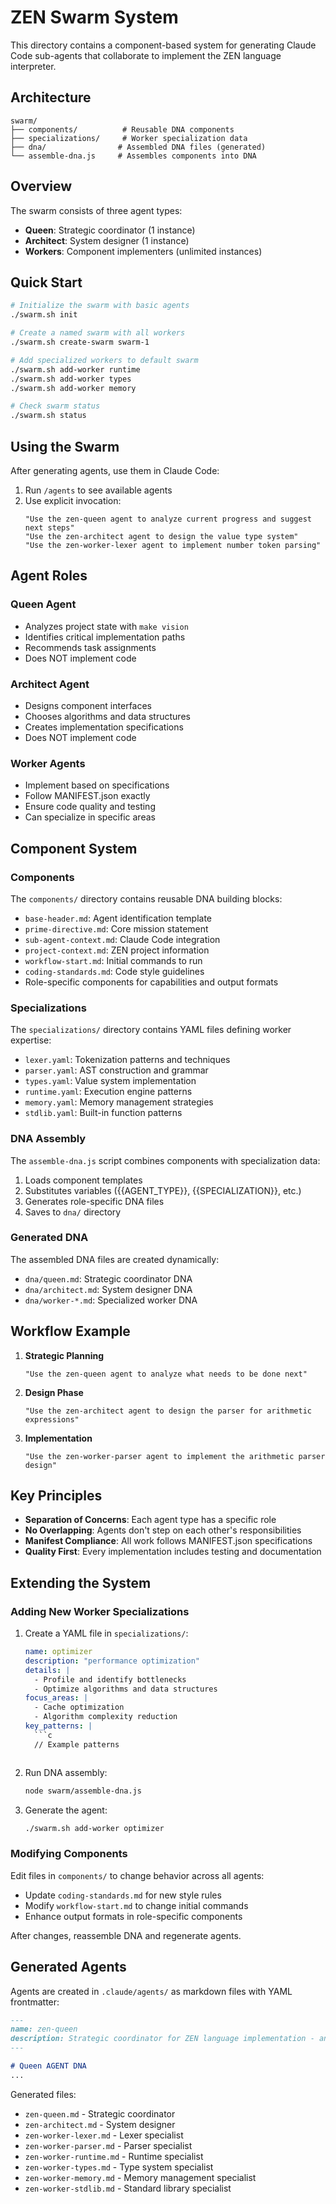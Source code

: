 # ZEN Swarm System

This directory contains a component-based system for generating Claude Code sub-agents that collaborate to implement the ZEN language interpreter.

## Architecture

```
swarm/
├── components/          # Reusable DNA components
├── specializations/     # Worker specialization data
├── dna/                # Assembled DNA files (generated)
└── assemble-dna.js     # Assembles components into DNA
```

## Overview

The swarm consists of three agent types:
- **Queen**: Strategic coordinator (1 instance)
- **Architect**: System designer (1 instance) 
- **Workers**: Component implementers (unlimited instances)

## Quick Start

```bash
# Initialize the swarm with basic agents
./swarm.sh init

# Create a named swarm with all workers
./swarm.sh create-swarm swarm-1

# Add specialized workers to default swarm
./swarm.sh add-worker runtime
./swarm.sh add-worker types
./swarm.sh add-worker memory

# Check swarm status
./swarm.sh status
```

## Using the Swarm

After generating agents, use them in Claude Code:

1. Run `/agents` to see available agents
2. Use explicit invocation:
   ```
   "Use the zen-queen agent to analyze current progress and suggest next steps"
   "Use the zen-architect agent to design the value type system"
   "Use the zen-worker-lexer agent to implement number token parsing"
   ```

## Agent Roles

### Queen Agent
- Analyzes project state with `make vision`
- Identifies critical implementation paths
- Recommends task assignments
- Does NOT implement code

### Architect Agent  
- Designs component interfaces
- Chooses algorithms and data structures
- Creates implementation specifications
- Does NOT implement code

### Worker Agents
- Implement based on specifications
- Follow MANIFEST.json exactly
- Ensure code quality and testing
- Can specialize in specific areas

## Component System

### Components
The `components/` directory contains reusable DNA building blocks:
- `base-header.md`: Agent identification template
- `prime-directive.md`: Core mission statement
- `sub-agent-context.md`: Claude Code integration
- `project-context.md`: ZEN project information
- `workflow-start.md`: Initial commands to run
- `coding-standards.md`: Code style guidelines
- Role-specific components for capabilities and output formats

### Specializations
The `specializations/` directory contains YAML files defining worker expertise:
- `lexer.yaml`: Tokenization patterns and techniques
- `parser.yaml`: AST construction and grammar
- `types.yaml`: Value system implementation
- `runtime.yaml`: Execution engine patterns
- `memory.yaml`: Memory management strategies
- `stdlib.yaml`: Built-in function patterns

### DNA Assembly
The `assemble-dna.js` script combines components with specialization data:
1. Loads component templates
2. Substitutes variables ({{AGENT_TYPE}}, {{SPECIALIZATION}}, etc.)
3. Generates role-specific DNA files
4. Saves to `dna/` directory

### Generated DNA
The assembled DNA files are created dynamically:
- `dna/queen.md`: Strategic coordinator DNA
- `dna/architect.md`: System designer DNA  
- `dna/worker-*.md`: Specialized worker DNA

## Workflow Example

1. **Strategic Planning**
   ```
   "Use the zen-queen agent to analyze what needs to be done next"
   ```

2. **Design Phase**
   ```
   "Use the zen-architect agent to design the parser for arithmetic expressions"
   ```

3. **Implementation**
   ```
   "Use the zen-worker-parser agent to implement the arithmetic parser design"
   ```

## Key Principles

- **Separation of Concerns**: Each agent type has a specific role
- **No Overlapping**: Agents don't step on each other's responsibilities
- **Manifest Compliance**: All work follows MANIFEST.json specifications
- **Quality First**: Every implementation includes testing and documentation

## Extending the System

### Adding New Worker Specializations
1. Create a YAML file in `specializations/`:
   ```yaml
   name: optimizer
   description: "performance optimization"
   details: |
     - Profile and identify bottlenecks
     - Optimize algorithms and data structures
   focus_areas: |
     - Cache optimization
     - Algorithm complexity reduction
   key_patterns: |
     ```c
     // Example patterns
     ```
   ```

2. Run DNA assembly:
   ```bash
   node swarm/assemble-dna.js
   ```

3. Generate the agent:
   ```bash
   ./swarm.sh add-worker optimizer
   ```

### Modifying Components
Edit files in `components/` to change behavior across all agents:
- Update `coding-standards.md` for new style rules
- Modify `workflow-start.md` to change initial commands
- Enhance output formats in role-specific components

After changes, reassemble DNA and regenerate agents.

## Generated Agents

Agents are created in `.claude/agents/` as markdown files with YAML frontmatter:

```markdown
---
name: zen-queen
description: Strategic coordinator for ZEN language implementation - analyzes project state and recommends task assignments
---

# Queen AGENT DNA
...
```

Generated files:
- `zen-queen.md` - Strategic coordinator
- `zen-architect.md` - System designer
- `zen-worker-lexer.md` - Lexer specialist
- `zen-worker-parser.md` - Parser specialist
- `zen-worker-runtime.md` - Runtime specialist
- `zen-worker-types.md` - Type system specialist
- `zen-worker-memory.md` - Memory management specialist
- `zen-worker-stdlib.md` - Standard library specialist